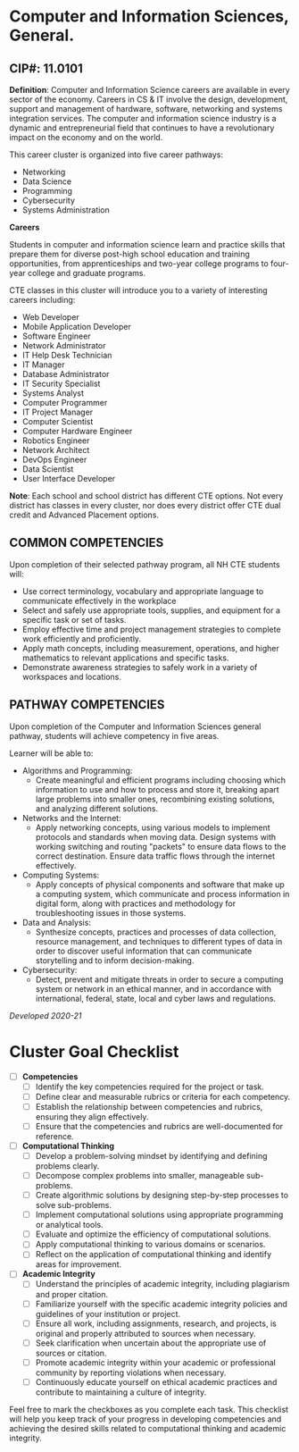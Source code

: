 # Computer and Information Sciences, General.

## CIP#: 11.0101

**Definition**: Computer and Information Science careers are available in every sector of the economy. 
Careers in CS & IT involve the design, development, support and management of hardware, software, 
networking and systems integration services. The computer and information science industry is a 
dynamic and entrepreneurial field that continues to have a revolutionary impact on the economy and on 
the world.

This career cluster is organized into five career pathways:
- Networking
- Data Science
- Programming
- Cybersecurity
- Systems Administration

**Careers**

Students in computer and information science learn and practice skills that prepare them for diverse 
post-high school education and training opportunities, from apprenticeships and two-year college 
programs to four-year college and graduate programs.

CTE classes in this cluster will introduce you to a variety of interesting careers including:
- Web Developer
- Mobile Application Developer
- Software Engineer
- Network Administrator
- IT Help Desk Technician
- IT Manager
- Database Administrator
- IT Security Specialist
- Systems Analyst
- Computer Programmer
- IT Project Manager
- Computer Scientist
- Computer Hardware Engineer
- Robotics Engineer
- Network Architect
- DevOps Engineer
- Data Scientist
- User Interface Developer

**Note**: Each school and school district has different CTE options. Not every district has classes in every 
cluster, nor does every district offer CTE dual credit and Advanced Placement options.

## COMMON COMPETENCIES
Upon completion of their selected pathway program, all NH CTE students will:

- Use correct terminology, vocabulary and appropriate language to communicate effectively in the 
workplace
- Select and safely use appropriate tools, supplies, and equipment for a specific task or set of tasks.
- Employ effective time and project management strategies to complete work efficiently and 
proficiently.
- Apply math concepts, including measurement, operations, and higher mathematics to relevant 
applications and specific tasks.
- Demonstrate awareness strategies to safely work in a variety of workspaces and locations.

## PATHWAY COMPETENCIES
Upon completion of the Computer and Information Sciences general pathway, students will achieve 
competency in five areas.

Learner will be able to: 
- Algorithms and Programming: 
	- Create meaningful and efficient programs including choosing which information to use and how to process and store it, breaking apart large problems into smaller ones, recombining existing solutions, and analyzing different solutions.
- Networks and the Internet:
	- Apply networking concepts, using various models to implement protocols and standards  when moving data. Design systems with working switching and routing "packets" to ensure data flows to the correct destination. Ensure data traffic flows through the internet effectively.
- Computing Systems: 
	- Apply concepts of physical components and software that make up a computing system, which communicate and process information in digital form, along with practices and methodology for troubleshooting issues in those systems.
- Data and Analysis: 
	- Synthesize concepts, practices and processes of data collection, resource management, and  techniques to different types of data in order to discover useful information that can communicate storytelling and to inform decision-making.
- Cybersecurity:
	- Detect, prevent and mitigate threats in order to secure a computing system or network in an ethical manner, and in accordance with international, federal, state, local and cyber laws and regulations.


*Developed 2020-21*

# Cluster Goal Checklist

- [ ] **Competencies** 
  - [ ] Identify the key competencies required for the project or task.
  - [ ] Define clear and measurable rubrics or criteria for each competency.
  - [ ] Establish the relationship between competencies and rubrics, ensuring they align effectively.
  - [ ] Ensure that the competencies and rubrics are well-documented for reference.

- [ ] **Computational Thinking**
  - [ ] Develop a problem-solving mindset by identifying and defining problems clearly.
  - [ ] Decompose complex problems into smaller, manageable sub-problems.
  - [ ] Create algorithmic solutions by designing step-by-step processes to solve sub-problems.
  - [ ] Implement computational solutions using appropriate programming or analytical tools.
  - [ ] Evaluate and optimize the efficiency of computational solutions.
  - [ ] Apply computational thinking to various domains or scenarios.
  - [ ] Reflect on the application of computational thinking and identify areas for improvement.

- [ ] **Academic Integrity**
  - [ ] Understand the principles of academic integrity, including plagiarism and proper citation.
  - [ ] Familiarize yourself with the specific academic integrity policies and guidelines of your institution or project.
  - [ ] Ensure all work, including assignments, research, and projects, is original and properly attributed to sources when necessary.
  - [ ] Seek clarification when uncertain about the appropriate use of sources or citation.
  - [ ] Promote academic integrity within your academic or professional community by reporting violations when necessary.
  - [ ] Continuously educate yourself on ethical academic practices and contribute to maintaining a culture of integrity.

Feel free to mark the checkboxes as you complete each task. This checklist will help you keep track of your progress in developing competencies and achieving the desired skills related to computational thinking and academic integrity.